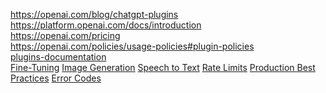 https://openai.com/blog/chatgpt-plugins<br />
https://platform.openai.com/docs/introduction<br />
https://openai.com/pricing<br />
https://openai.com/policies/usage-policies#plugin-policies<br />
<a href="https://platform.openai.com/docs/plugins/introduction">plugins-documentation</a><br />
<a href="https://platform.openai.com/docs/guides/fine-tuning">Fine-Tuning</a>
<a href="https://platform.openai.com/docs/guides/images/usage">Image Generation</a>
<a href="https://platform.openai.com/docs/guides/speech-to-text">Speech to Text</a>
<a href="https://platform.openai.com/docs/guides/rate-limits/overview">Rate Limits</a>
<a href="https://platform.openai.com/docs/guides/production-best-practices">Production Best Practices</a>
<a href="https://platform.openai.com/docs/guides/error-codes">Error Codes</a>
